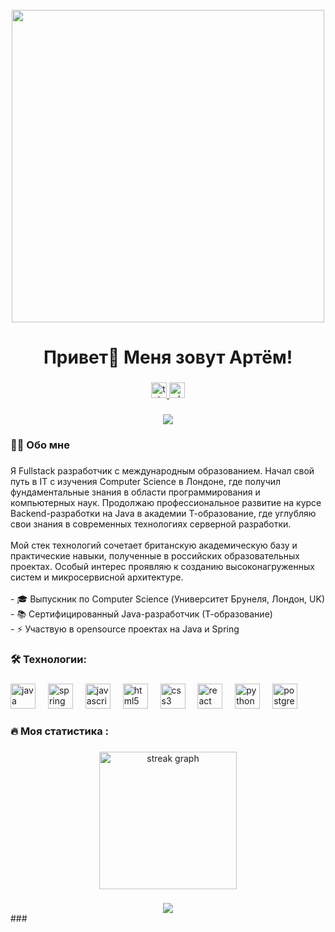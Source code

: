 <br clear="both">

<div align="center">
 <img src="https://user-images.githubusercontent.com/74038190/212749447-bfb7e725-6987-49d9-ae85-2015e3e7cc41.gif" width="500">
</div>

###

<h1 align="center">Привет👋 Меня зовут Артём!</h1>

###

<div align="center">
  <a href="https://t.me/username12119" target="_blank">
    <img src="https://img.shields.io/static/v1?message=Telegram&logo=telegram&label=&color=2CA5E0&logoColor=white&labelColor=&style=for-the-badge" height="25" alt="telegram logo"  />
  </a>
  <a href="https://wa.me/447466480432" target="_blank">
    <img src="https://img.shields.io/static/v1?message=WhatsApp&logo=whatsapp&label=&color=25D366&logoColor=white&labelColor=&style=for-the-badge" height="25" alt="whatsapp logo" />
  </a>
</div>

###

<div align="center">
  <img src="https://visitor-badge.laobi.icu/badge?page_id=ArtemDemyanov.ArtemDemyanov&"  />
</div>

###

<h3 align="left">👩‍💻  Обо мне</h3>

###

<p align="left">Я Fullstack разработчик с международным образованием. Начал свой путь в IT с изучения Computer Science в Лондоне, где получил фундаментальные знания в области программирования и компьютерных наук. Продолжаю профессиональное развитие на курсе Backend-разработки на Java в академии Т-образование, где углубляю свои знания в современных технологиях серверной разработки.<br><br>Мой стек технологий сочетает британскую академическую базу и практические навыки, полученные в российских образовательных проектах. Особый интерес проявляю к созданию высоконагруженных систем и микросервисной архитектуре.<br><br>- 🎓 Выпускник по Computer Science (Университет Брунеля, Лондон, UK)<br>- 📚 Сертифицированный Java-разработчик (Т-образование)<br>- ⚡ Участвую в opensource проектах на Java и Spring</p>

###

<h3 align="left">🛠 Технологии:</h3>

###

<div align="left">
 <img src="https://cdn.jsdelivr.net/gh/devicons/devicon/icons/java/java-original.svg" height="40" alt="java logo" />
  <img width="12" />
  <img src="https://cdn.jsdelivr.net/gh/devicons/devicon/icons/spring/spring-original.svg" height="40" alt="spring logo" />
 <img width="12" />
  <img src="https://cdn.jsdelivr.net/gh/devicons/devicon/icons/javascript/javascript-original.svg" height="40" alt="javascript logo"  />
  <img width="12" />
  <img src="https://cdn.jsdelivr.net/gh/devicons/devicon/icons/html5/html5-original.svg" height="40" alt="html5 logo"  />
  <img width="12" />
  <img src="https://cdn.jsdelivr.net/gh/devicons/devicon/icons/css3/css3-original.svg" height="40" alt="css3 logo"  />
  <img width="12" />
  <img src="https://cdn.jsdelivr.net/gh/devicons/devicon/icons/react/react-original.svg" height="40" alt="react logo"  />
  <img width="12" />
  <img src="https://skillicons.dev/icons?i=py" height="40" alt="python logo"  />
  <img width="12" />
  <img src="https://skillicons.dev/icons?i=postgres" height="40" alt="postgresql logo"  />
</div>

###

<h3 align="left">🔥   Моя статистика :</h3>

###

<div align="center">
  <img src="https://streak-stats.demolab.com?user=ArtemDemyanov&locale=en&mode=daily&theme=dark&hide_border=false&border_radius=5&order=3" height="220" alt="streak graph"  />
</div>

###

<div align="center">
  <img src="https://github-readme-stats.vercel.app/api/top-langs/?username=ArtemDemyanov&cache_seconds=1800" align="center">
</div>
###
